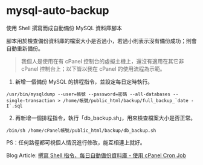 # mysql-auto-backup
使用 Shell 撰寫而成自動備份 MySQL 資料庫腳本

腳本用於檢查備份資料庫的檔案大小是否過小，若過小則表示沒有備份成功；則會自動重新備份。

> 我個人是使用在有 cPanel 控制台的虛擬主機上，還沒有適用在其它非 cPanel 控制台上；以下皆以我在 cPanel 的使用流程為示範。

1. 新增一個備份 MySQL 的排程指令，並設定每日定時執行。

```
/usr/bin/mysqldump --user=帳號 --password=密碼 --all-databases --single-transaction > /home/帳號/public_html/backup/full_backup_`date -I`.sql
```

2. 再新增一個排程指令，執行「db_backup.sh」，用來檢查檔案大小是否正常。

```
/bin/sh /home/cPanel帳號/public_html/backup/db_backup.sh	
```

PS：任何路徑都可視個人情況進行修改，能互相連上就好。

Blog Article: [撰寫 Shell 指令，每日自動備份資料庫 - 使用 cPanel Cron Job
](https://guiblogs.com/shell-backup/)